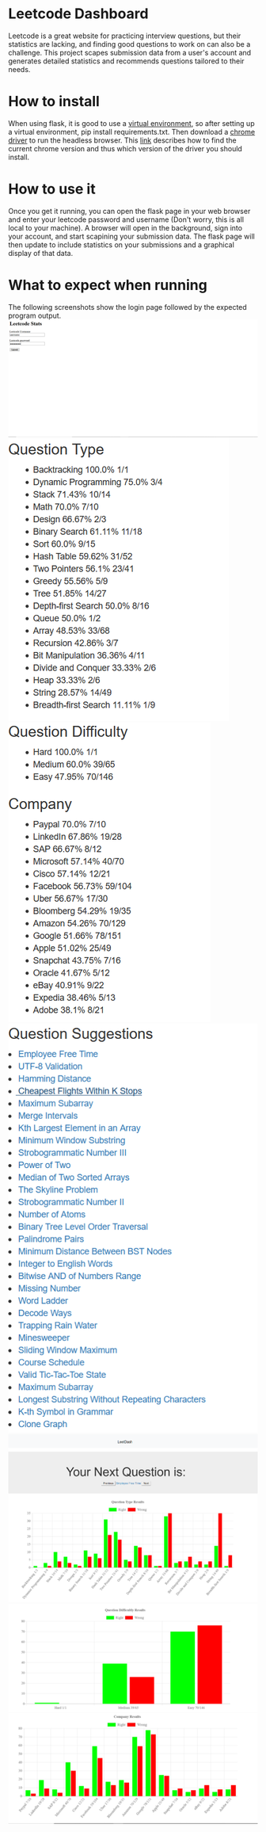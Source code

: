# Leetcode Dashboard
Leetcode is a great website for practicing interview questions, but their statistics are lacking, and finding good questions to work on can also be a challenge.  This project scapes submission data from a user's account and generates detailed statistics and recommends questions tailored to their needs.
# How to install
When using flask, it is good to use a [virtual environment](https://packaging.python.org/guides/installing-using-pip-and-virtual-environments/), so after setting up a virtual environment, pip install requirements.txt.  Then download a [chrome driver](https://chromedriver.chromium.org/downloads) to run the headless browser.  This [link](https://help.zenplanner.com/hc/en-us/articles/204253654-How-to-Find-Your-Internet-Browser-Version-Number-Google-Chrome) describes how to find the current chrome version and thus which version of the driver you should install.
# How to use it
Once you get it running, you can open the flask page in your web browser and enter your leetcode password and username (Don't worry, this is all local to your machine).  A browser will open in the background, sign into your account, and start scapining your submission data.  The flask page will then update to include statistics on your submissions and a graphical display of that data.
# What to expect when running
The following screenshots show the login page followed by the expected program output.
![](https://github.com/afj11/leetcode_dashboard/blob/master/home.PNG)
![](https://github.com/afj11/leetcode_dashboard/blob/master/question_type.PNG)
![](https://github.com/afj11/leetcode_dashboard/blob/master/question_diff_and_company.PNG)
![](https://github.com/afj11/leetcode_dashboard/blob/master/question_sugg.PNG)
![](https://github.com/afj11/leetcode_dashboard/blob/master/select_q.PNG)
![](https://github.com/afj11/leetcode_dashboard/blob/master/q_graph_1.PNG)
![](https://github.com/afj11/leetcode_dashboard/blob/master/q_graph_2.PNG)
![](https://github.com/afj11/leetcode_dashboard/blob/master/q_graph_3.PNG)
